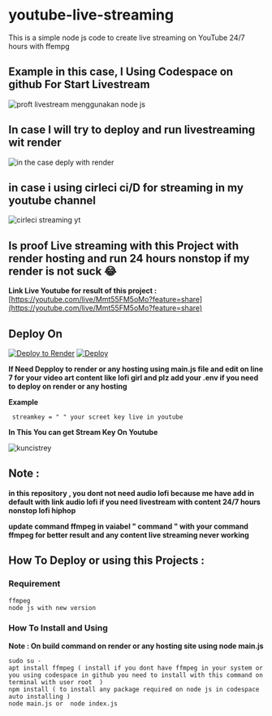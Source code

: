 # youtube-live-streaming
This is a simple node js code to create live streaming on YouTube 24/7 hours with ffempg

## Example in this case,  I Using Codespace on github For Start Livestream


![proft livestream menggunakan node js](https://github.com/hajilok/youtube-live-streaming/assets/120608486/6e400904-89c3-4635-b685-01e3aa48f481)

## In case I will try to deploy and run livestreaming  wit render 
![in the case deply with render](https://github.com/hajilok/youtube-live-streaming/assets/120608486/9227bf97-0080-4e2b-9a61-20b351469272)

## in case  i using cirleci ci/D for streaming in my youtube channel 
![cirleci streaming yt](https://github.com/hajilok/youtube-live-streaming/assets/120608486/ddcae854-6591-45d3-ad50-b50ec58eefa8)

## Is proof Live streaming with this Project with render hosting and run 24 hours nonstop if my render is not suck 😂

**Link Live Youtube for result of this project :** [https://youtube.com/live/Mmt55FM5oMo?feature=share](https://youtube.com/live/Mmt55FM5oMo?feature=share)

## Deploy On 

[![Deploy to Render](https://render.com/images/deploy-to-render-button.svg)](https://render.com/deploy)
[![Deploy](https://www.herokucdn.com/deploy/button.svg)](https://heroku.com/deploy)

**If Need Depploy to render or any hosting using main.js file and edit  on line 7 for your video art  content like lofi girl and plz add your .env if you need to deploy on render or any hosting**

**Example**
 ```
  streamkey = " " your screet key live in youtube

 ```
**In This You can get Stream Key On Youtube**

![kuncistrey](https://github.com/hajilok/youtube-live-streaming/assets/120608486/5b5e0a14-b810-4b08-96aa-ead17f863c59)

## Note :
**in this repository , you dont not need audio lofi because me have add in default with link audio lofi if you need livestream with content 24/7 hours nonstop lofi hiphop**

**update command ffmpeg in vaiabel " command " with your command ffmpeg for better result and any content live streaming never working**


## How To Deploy or using this Projects :

### Requirement 
```
ffmpeg
node js with new version

```
### How To Install and Using 

**Note : On build command on render or any hosting site using node main.js**

```
sudo su - 
apt install ffmpeg ( install if you dont have ffmpeg in your system or you using codespace in github you need to install with this command on terminal with user root  )
npm install ( to install any package required on node js in codespace auto installing )
node main.js or  node index.js 


```
